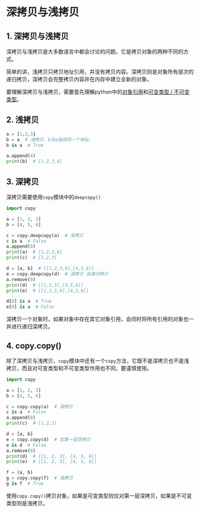# 深拷贝与浅拷贝

## 1. 深拷贝与浅拷贝
深拷贝与浅拷贝是大多数语言中都会讨论的问题。它是拷贝对象的两种不同的方式。

简单的讲，浅拷贝只拷贝地址引用，并没有拷贝内容。深拷贝则是对象所有层次的递归拷贝，深拷贝会完整拷贝内容并在内存中建立全新的对象。

要理解深拷贝与浅拷贝，需要首先理解python中的[对象引用](datatype.md#_3-对象引用)和[可变类型 / 不可变类型](datatype.md#_4-可变类型-不可变类型)。

## 2. 浅拷贝
```py
a = [1,2,3]
b = a  # 浅拷贝，b与a指向同一个地址。
b is a  # True

a.append(4)
print(b)  # [1,2,3,4]
```

## 3. 深拷贝
深拷贝需要使用`copy`模块中的`deepcopy()`

```py {6}
import copy

a = [1, 2, 3]
b = [4, 5, 6]

c = copy.deepcopy(a)  # 深拷贝
c is a  # False
a.append(8)
print(a)  # [1,2,3,8]
print(c)  # [1,2,3]

d = [a, b]  # [[1,2,3,8],[4,5,6]]
e = copy.deepcopy(d)  # 深拷贝 会递归拷贝
a.remove(8)
print(d)  # [[1,2,3],[4,5,6]]
print(e)  # [[1,2,3,8],[4,5,6]]

d[0] is a  # True
e[0] is a  # False
```

深拷贝一个对象时，如果对象中存在其它对象引用，会同时将所有引用的对象也一并进行递归深拷贝。

## 4. copy.copy()
除了深拷贝与浅拷贝，`copy`模块中还有一个`copy`方法，它既不是深拷贝也不是浅拷贝，而且对可变类型和不可变类型作用也不同，要谨慎使用。

```py
import copy

a = [1, 2, 3]
b = [4, 5, 6]

c = copy.copy(a)  # 深拷贝
c is a  # False
a.append(8)
print(c)  # [1,2,3]

d = [a, b]
e = copy.copy(d)  # 仅第一层深拷贝
e is d  # False
a.remove(8)
print(d)  # [[1, 2, 3], [4, 5, 6]]
print(e)  # [[1, 2, 3], [4, 5, 6]]

f = (a, b)
g = copy.copy(f)  # 浅拷贝
g is f  # True
```

使用`copy.copy()`拷贝对象，如果是可变类型则仅对第一层深拷贝，如果是不可变类型则是浅拷贝。